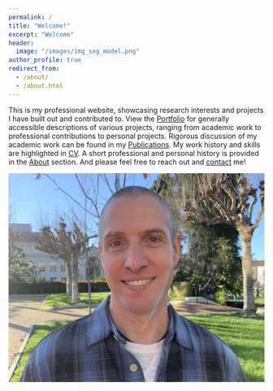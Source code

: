 ```yaml
---
permalink: /
title: "Welcome!"
excerpt: "Welcome"
header:
  image: "/images/img_seg_model.png"
author_profile: true
redirect_from: 
  - /about/
  - /about.html
---
```


This is my professional website, showcasing research interests and projects I have built out and contributed to. View the [Portfolio](https://chris-warner-ii.github.io/portfolio/) for generally accessible descriptions of various projects, ranging from academic work to professional contributions to personal projects. Rigorous discussion of my academic work can be found in my [Publications](https://chris-warner-ii.github.io/publications/). My work history and skills are highlighted in [CV](https://chris-warner-ii.github.io/cv/). A short professional and personal history is provided in the [About](https://chris-warner-ii.github.io/bio/) section. And please feel free to reach out and [contact](https://chris-warner-ii.github.io/contact/) me!

<!-- Photo of me here -->
<img src='/images/Warner_HS2.jpg'><br/>